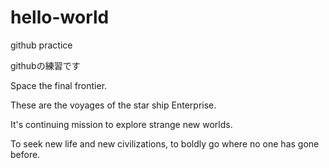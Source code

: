 # hello-world
github practice

githubの練習です

Space the final frontier.

These are the voyages of the star ship Enterprise.

It's continuing mission to explore strange new worlds.

To seek new life and new civilizations, to boldly go where no one has gone before.
